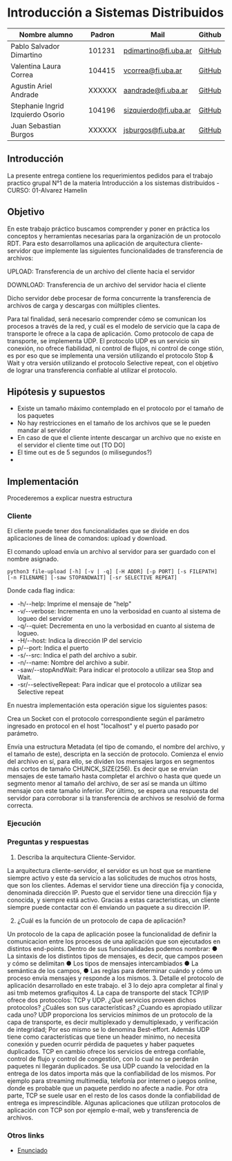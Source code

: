 # Introducción a Sistemas Distribuidos


| Nombre alumno                     | Padron | Mail                 | Github                                     |              
|-----------------------------------|--------|----------------------|--------------------------------------------|
| Pablo Salvador Dimartino          | 101231 | pdimartino@fi.uba.ar | [GitHub](https://github.com/psdimartino) |
| Valentina Laura Correa            | 104415 | vcorrea@fi.uba.ar    | [GitHub](https://github.com/valencorrea)   |
| Agustin Ariel Andrade             | XXXXXX | aandrade@fi.uba.ar   | [GitHub](https://github.com/AgussAndrade) | 
| Stephanie Ingrid Izquierdo Osorio | 104196 | sizquierdo@fi.uba.ar | [GitHub](https://github.com/stephanieizquierdo) | 
| Juan Sebastian Burgos             | XXXXXX | jsburgos@fi.uba.ar   | [GitHub](https://github.com/juansburgos) | 

## Introducción
La presente entrega contiene los requerimientos pedidos para el trabajo practico
grupal N°1 de la materia Introducción a los sistemas distribuidos - CURSO: 01-Alvarez Hamelin

## Objetivo

En este trabajo práctico buscamos comprender y poner en práctica los conceptos y
herramientas necesarias para la organización de un protocolo RDT.
Para esto desarrollamos una aplicación de arquitectura cliente-servidor 
que implemente las siguientes funcionalidades de transferencia de archivos:

UPLOAD: Transferencia de un archivo del cliente hacia el servidor

DOWNLOAD: Transferencia de un archivo del servidor hacia el cliente

Dicho servidor debe procesar de forma concurrente la transferencia
de archivos de carga y descargas con múltiples clientes.

Para tal finalidad, será necesario comprender cómo se comunican los procesos a 
través de la red, y cuál es el modelo de servicio que la capa de transporte 
le ofrece a la capa de aplicación. Como protocolo de capa de transporte, 
se implementa UDP. El protocolo UDP es un servicio 
sin conexión, no ofrece fiabilidad, ni control de flujos, ni control de conge
stión, es por eso que se implementa una versión utilizando 
el protocolo Stop & Wait y otra versión utilizando el protocolo Selective repeat,
con el objetivo de lograr una transferencia confiable al utilizar el protocolo.

## Hipótesis y supuestos

 - Existe un tamaño máximo contemplado en el protocolo por el tamaño de los paquetes 
 - No hay restricciones en el tamaño de los archivos que se le pueden mandar al servidor 
 - En caso de que el cliente intente descargar un archivo que no existe en el servidor el cliente time out [TO DO]
 - El time out es de 5 segundos (o milisegundos?)
 - 
## Implementación

Procederemos a explicar nuestra estructura

### Cliente

El cliente puede tener dos funcionalidades que se divide en dos aplicaciones de línea de comandos: upload y download.

El comando upload envía un archivo al servidor para ser guardado con el nombre asignado.

`python3 file-upload [-h] [-v | -q] [-H ADDR] [-p PORT] [-s FILEPATH] [-n FILENAME] [-saw STOPANDWAIT] [-sr SELECTIVE REPEAT]`

Donde cada flag indica:

- -h/--help: Imprime el mensaje de "help"
- -v/--verbose: Incrementa en uno la verbosidad en cuanto al sistema de logueo del servidor
- -q/--quiet: Decrementa en uno la verbosidad en cuanto al sistema de logueo. 
- -H/--host: Indica la dirección IP del servicio 
- p/--port: Indica el puerto 
- -s/--src: Indica el path del archivo a subir. 
- -n/--name: Nombre del archivo a subir. 
- -saw/--stopAndWait: Para indicar el protocolo a utilizar sea Stop and Wait.
- -sr/--selectiveRepeat: Para indicar que el protocolo a utilizar sea Selective repeat

En nuestra implementación esta operación sigue los siguientes pasos:

Crea un Socket con el protocolo correspondiente según el parámetro ingresado 
en protocol en el host "localhost" y el puerto pasado por parámetro.

Envía una estructura Metadata (el tipo de comando, el nombre del archivo, y 
el tamaño de este), descripta en la sección de protocolo.
Comienza el envío del archivo en sí, para ello, se dividen los mensajes 
largos en segmentos más cortos de tamaño CHUNCK_SIZE(256).
Es decir que se envían mensajes de este tamaño hasta completar el archivo 
o hasta que quede un segmento menor al tamaño del archivo, de ser así se 
manda un último mensaje con este tamaño inferior.
Por último, se espera una respuesta del servidor para corroborar si la transferencia de archivos se resolvió de forma correcta.


### Ejecución

### Preguntas y respuestas

1. Describa la arquitectura Cliente-Servidor.

La arquitectura cliente-servidor, el servidor es un host que se mantiene siempre activo
y este da servicio a las solicitudes de muchos otros hosts, que son los clientes. Ademas
el servidor tiene una dirección fija y conocida, denominada dirección IP. Puesto que el 
servidor tiene una dirección fija y conocida,
y siempre está activo. Gracias a estas caracteristicas, un cliente siempre puede contactar 
con él enviando un paquete a su dirección IP.


2. ¿Cuál es la función de un protocolo de capa de aplicación?

Un protocolo de la capa de aplicación posee la funcionalidad de definir la comunicacion entre los procesos de una aplicación que son ejecutados en distintos end-points.
Dentro de sus funcionalidades podemos nombrar:
● La sintaxis de los distintos tipos de mensajes, es decir, que campos poseen y cómo se delimitan     ● Los tipos de mensajes intercambiados
● La semántica de los campos, 
● Las reglas para determinar cuándo y cómo un proceso envía mensajes y
responde a los mismos.
3. Detalle el protocolo de aplicación desarrollado en este trabajo.
el 3 lo dejo apra completar al final y asi tmb metemos grafiquitos
4. La capa de transporte del stack TCP/IP ofrece dos protocolos: TCP y UDP. ¿Qué servicios proveen dichos protocolos? ¿Cuáles son sus características? ¿Cuando es apropiado utilizar cada uno? 
UDP proporciona los servicios mínimos de un protocolo de la capa de transporte, es
decir multiplexado y demultiplexado, y verificación de integridad; Por eso mismo se lo denomina Best-effort. Además UDP tiene como características que tiene un header minimo, no necesita conexión
y pueden ocurrir pérdida de paquetes y haber paquetes duplicados. TCP en cambio
ofrece los servicios de entrega confiable, control de flujo y control de
congestión, con lo cual no se perderán paquetes ni llegarán duplicados.
Se usa UDP cuando la velocidad en la entrega de los datos importa más que la
confiabilidad de los mismos. Por ejemplo para streaming multimedia, telefonía por
internet o juegos online, donde es probable que un paquete perdido no afecte a
nadie. Por otra parte, TCP se suele usar en el resto de los casos donde la
confiabilidad de entrega es imprescindible. Algunas aplicaciones que utilizan
protocolos de aplicación con TCP son por ejemplo e-mail, web y transferencia de archivos. 


### Otros links
- [Enunciado](https://drive.google.com/file/d/1c0npGce0MuamsgeVyxAR7qn6hFDeaE0t/view?usp=sharing)
